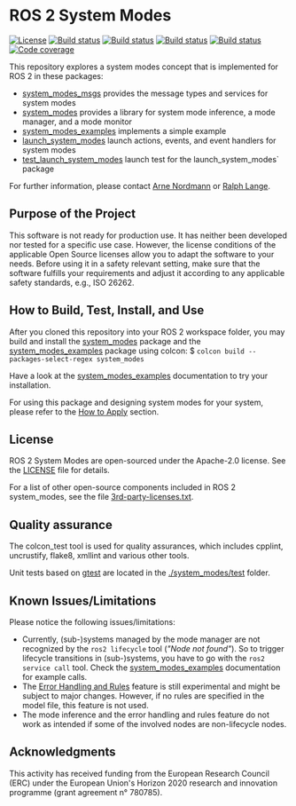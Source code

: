 # ROS 2 System Modes

[![License](https://img.shields.io/badge/License-Apache%202-blue.svg)](https://github.com/micro-ROS/system_modes/blob/master/LICENSE)
[![Build status](http://build.ros2.org/job/Hdev__system_modes__ubuntu_jammy_amd64/badge/icon?subject=Build%20farm%3A%20Humble)](http://build.ros2.org/job/Hdev__system_modes__ubuntu_jammy_amd64/)
[![Build status](http://build.ros2.org/job/Jdev__system_modes__ubuntu_noble_amd64/badge/icon?subject=Build%20farm%3A%20Jazzy)](http://build.ros2.org/job/Jdev__system_modes__ubuntu_noble_amd64/)
[![Build status](http://build.ros2.org/job/Rdev__system_modes__ubuntu_noble_amd64/badge/icon?subject=Build%20farm%3A%20Rolling)](http://build.ros2.org/job/Rdev__system_modes__ubuntu_noble_amd64/)
[![Build status](https://github.com/micro-ROS/system_modes/workflows/CI%3A%20humble%2C%20jazzy%2C%20rolling/badge.svg)](https://github.com/micro-ROS/system_modes/actions)
[![Code coverage](https://codecov.io/gh/micro-ROS/system_modes/branch/master/graph/badge.svg)](https://codecov.io/gh/micro-ROS/system_modes)

This repository explores a system modes concept that is implemented for ROS 2 in these packages:
* [system_modes_msgs](./system_modes_msgs/) provides the message types and services for system modes
* [system_modes](./system_modes/) provides a library for system mode inference, a mode manager, and a mode monitor
* [system_modes_examples](./system_modes_examples/) implements a simple example
* [launch_system_modes](./launch_system_modes/) launch actions, events, and event handlers for system modes
* [test_launch_system_modes](./test_launch_system_modes/) launch test for the launch_system_modes` package

For further information, please contact [Arne Nordmann](https://github.com/norro) or [Ralph Lange](https://github.com/ralph-lange).

## Purpose of the Project

This software is not ready for production use. It has neither been developed nor
tested for a specific use case. However, the license conditions of the
applicable Open Source licenses allow you to adapt the software to your needs.
Before using it in a safety relevant setting, make sure that the software
fulfills your requirements and adjust it according to any applicable safety
standards, e.g., ISO 26262.

## How to Build, Test, Install, and Use

After you cloned this repository into your ROS 2 workspace folder, you may build and install the [system_modes](./system_modes/) package and the [system_modes_examples](./system_modes_examples/) package using colcon:
$ `colcon build --packages-select-regex system_modes`

Have a look at the [system_modes_examples](./system_modes_examples/) documentation to try your installation.

For using this package and designing system modes for your system, please refer to the [How to Apply](./system_modes/README.md#how-to-apply) section.

## License

ROS 2 System Modes are open-sourced under the Apache-2.0 license. See the
[LICENSE](LICENSE) file for details.

For a list of other open-source components included in ROS 2 system_modes,
see the file [3rd-party-licenses.txt](3rd-party-licenses.txt).

## Quality assurance

The colcon_test tool is used for quality assurances, which includes cpplint, uncrustify, flake8, xmllint and various other tools.

Unit tests based on [gtest](https://github.com/google/googletest) are located in the [./system_modes/test](system_modes/test) folder.

## Known Issues/Limitations

Please notice the following issues/limitations:

* Currently, (sub-)systems managed by the mode manager are not recognized by the `ros2 lifecycle` tool (*"Node not found"*). So to trigger lifecycle transitions in (sub-)systems, you have to go with the `ros2 service call` tool. Check the [system_modes_examples](./system_modes_examples/) documentation for example calls.
* The [Error Handling and Rules](./system_modes/README.md#error-handling-and-rules-experimental) feature is still experimental and might be subject to major changes. However, if no rules are specified in the model file, this feature is not used.
* The mode inference and the error handling and rules feature do not work as intended if some of the involved nodes are non-lifecycle nodes.

## Acknowledgments

This activity has received funding from the European Research Council (ERC) under the European Union's Horizon 2020 research and innovation programme (grant agreement n° 780785).
